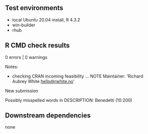## Test environments

* local Ubuntu 20.04 install, R 4.3.2
* win-builder
* rhub

## R CMD check results

0 errors | 0 warnings

Notes: 

* checking CRAN incoming feasibility ... NOTE
Maintainer: 'Richard Aubrey White <hello@rwhite.no>'

New submission

Possibly misspelled words in DESCRIPTION:
  Benedetti (10:200)

## Downstream dependencies

none
